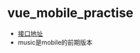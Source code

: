 # vue_mobile_practise
+ <a href="https://github.com/Binaryify/NeteaseCloudMusicApi">接口地址</a>
+ music是mobile的前期版本
